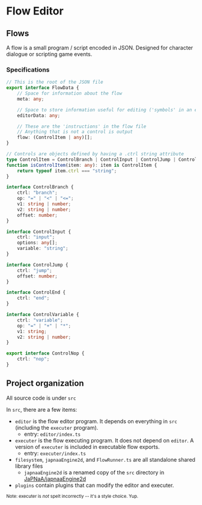 # Flow Editor

## Flows

A flow is a small program / script encoded in JSON. Designed for character dialogue or scripting game events.

### Specifications

```ts
// This is the root of the JSON file
export interface FlowData {
    // Space for information about the flow
    meta: any;

    // Space to store information useful for editing ('symbols' in an executable)
    editorData: any;

    // These are the 'instructions' in the flow file
    // Anything that is not a control is output
    flow: (ControlItem | any)[];
}

// Controls are objects defined by having a .ctrl string attribute
type ControlItem = ControlBranch | ControlInput | ControlJump | ControlEnd | ControlVariable | ControlNop;
function isControlItem(item: any): item is ControlItem {
    return typeof item.ctrl === "string";
}

interface ControlBranch {
    ctrl: "branch";
    op: "=" | "<" | "<=";
    v1: string | number;
    v2: string | number;
    offset: number;
}

interface ControlInput {
    ctrl: "input";
    options: any[];
    variable: "string";
}

interface ControlJump {
    ctrl: "jump";
    offset: number;
}

interface ControlEnd {
    ctrl: "end";
}

interface ControlVariable {
    ctrl: "variable";
    op: "=" | "+" | "*";
    v1: string;
    v2: string | number;
}

export interface ControlNop {
    ctrl: "nop";
}
```

## Project organization

All source code is under `src`

In `src`, there are a few items:

  - `editor` is the flow editor program. It depends on everything in `src` (including the `executer` program).
    - entry: `editor/index.ts`
  - `executer` is the flow executing program. It does not depend on `editor`. A version of `executer` is included in executable flow exports.
    - entry: `executer/index.ts`
  - `filesystem`, `japnaaEngine2d`, and `FlowRunner.ts` are all standalone shared library files
    - `japnaaEngine2d` is a renamed copy of the `src` directory in [JaPNaA/japnaaEngine2d](https://github.com/JaPNaA/japnaaEngine2d)
  - `plugins` contain plugins that can modify the editor and executer.

<small>Note: executer is _not_ spelt incorrectly -- it's a style choice. Yup.</small>
